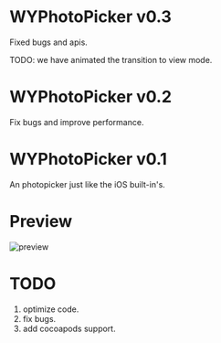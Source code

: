 # WYPhotoPicker v0.3

Fixed bugs and apis.

TODO: we have animated the transition to view mode.

# WYPhotoPicker v0.2

Fix bugs and improve performance.

# WYPhotoPicker v0.1

An photopicker just like the iOS built-in's.

# Preview
![preview](https://github.com/Josscii/WYPhotoPicker/blob/master/Resource/Picker.gif)

# TODO
1. optimize code.
2. fix bugs.
3. add cocoapods support.
